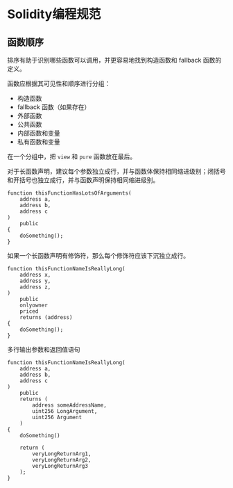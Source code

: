 # Solidity编程规范

## 函数顺序

排序有助于识别哪些函数可以调用，并更容易地找到构造函数和 fallback 函数的定义。

函数应根据其可见性和顺序进行分组：

- 构造函数
- fallback 函数（如果存在）
- 外部函数
- 公共函数
- 内部函数和变量
- 私有函数和变量

在一个分组中，把 `view` 和 `pure` 函数放在最后。

对于长函数声明，建议每个参数独立成行，并与函数体保持相同缩进级别；闭括号和开括号也独立成行，并与函数声明保持相同缩进级别。

```solidity
function thisFunctionHasLotsOfArguments(
    address a,
    address b,
    address c
)
    public
{
    doSomething();
}
```

如果一个长函数声明有修饰符，那么每个修饰符应该下沉独立成行。

```solidity
function thisFunctionNameIsReallyLong(
    address x,
    address y,
    address z,
)
    public
    onlyowner
    priced
    returns (address)
{
    doSomething();
}
```

多行输出参数和返回值语句

```
function thisFunctionNameIsReallyLong(
    address a,
    address b,
    address c
)
    public
    returns (
        address someAddressName,
        uint256 LongArgument,
        uint256 Argument
    )
{
    doSomething()

    return (
        veryLongReturnArg1,
        veryLongReturnArg2,
        veryLongReturnArg3
    );
}
```
